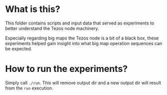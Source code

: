 # What is this?

This folder contains scripts and input data that served as experiments to
better understand the Tezos node machinery.

Especially regarding big maps the Tezos node is a bit of a black box, these
experiments helped gain insight into what big map operation sequences can be
expected.

# How to run the experiments?

Simply call `./run`. This will remove output dir and a new output dir will result from the `run` execution.

